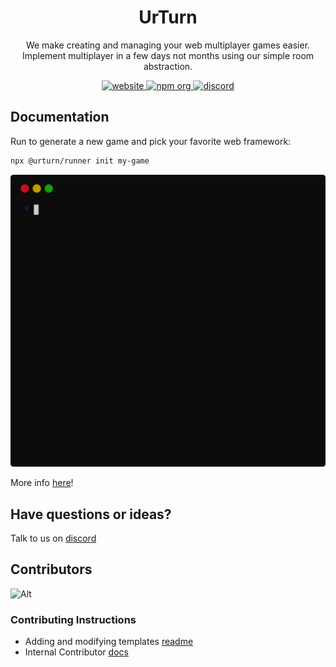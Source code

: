 <h1 align="center">
UrTurn
</h1>

<p align="center">We make creating and managing your web multiplayer games easier. Implement multiplayer in a few days not months using our simple room abstraction.</p>

<p align="center">
  <a href="https://www.urturn.app">
    <img alt="website" src="https://img.shields.io/website-up-down-green-red/https/urturn.app.svg"/>
  </a>
  <a href="https://www.npmjs.com/org/urturn">
    <img alt="npm org" src="https://img.shields.io/badge/npm-urturn-green.svg"/>
  </a>
  <a href="https://discord.gg/myWacjdb5S">
    <img alt="discord" src="https://badgen.net/badge/icon/discord?icon=discord&label"/>
  </a>
</p>

## Documentation

Run to generate a new game and pick your favorite web framework:

```bash
npx @urturn/runner init my-game
```

![demo of runner init command](./docs/static/img/runner-init.svg)

More info [here](https://docs.urturn.app/)!

## Have questions or ideas?

Talk to us on [discord](https://discord.gg/myWacjdb5S)

## Contributors

![Alt](https://repobeats.axiom.co/api/embed/1d535cc9b3dda15020410a5fa918edab884816d5.svg)

### Contributing Instructions

- Adding and modifying templates [readme](templates/README.md)
- Internal Contributor [docs](https://docs.google.com/document/d/1C5VCiNZEYpNmNItgmS53FOrZrA--SPJt-oCrYwC_kEU/edit?usp=sharing)
